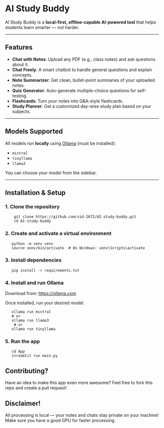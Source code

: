 # AI Study Buddy

AI Study Buddy is a **local-first, offline-capable AI-powered tool** that helps students learn smarter — not harder.

---

## Features

- **Chat with Notes**: Upload any PDF (e.g., class notes) and ask questions about it.
- **Chat Freely**: A smart chatbot to handle general questions and explain concepts.
- **Note Summarizer**: Get clean, bullet-point summaries of your uploaded notes.
- **Quiz Generator**: Auto-generate multiple-choice questions for self-testing.
- **Flashcards**: Turn your notes into Q&A-style flashcards.
- **Study Planner**: Get a customized day-wise study plan based on your subjects.

---

## Models Supported

All models run **locally** using [Ollama](https://ollama.com/) (must be installed):
- `mistral`
- `tinyllama`
- `llama3`

You can choose your model from the sidebar.

---

##  Installation & Setup

### 1. **Clone the repository**
   
        git clone https://github.com/sid-2672/AI-study-buddy.git
        cd AI-study-buddy

### 2. **Create and activate a virtual environment**

       python -m venv venv
       source venv/bin/activate  # On Windows: venv\Scripts\activate

### 3. **Install dependencies**

       pip install -r requirements.txt

### 4. **Install and run Ollama**

   Download from: https://ollama.com

   Once installed, run your desired model:

       ollama run mistral
       # or
       ollama run llama3
        # or
       ollama run tinyllama
### 5. **Run the app**

       cd App
       streamlit run main.py
## Contributing?
  Have an idea to make this app even more awesome?
  Feel free to fork this repo and create a pull request!
## Disclaimer!
 All processing is local — your notes and chats stay private on your machine!
 Make sure you have a good GPU for faster processing. 
 
